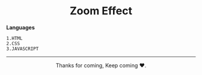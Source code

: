 <h1 align="center">Zoom Effect</h1>


**Languages**
```
1.HTML
2.CSS
3.JAVASCRIPT
```

<hr>
<p align="center">Thanks for coming, Keep coming ❤️.</p>